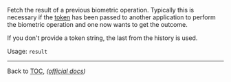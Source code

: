 Fetch the result of a previous biometric operation. Typically this is necessary
if the [token](./token.md) has been passed to another application to perform the biometric
operation and one now wants to get the outcome.

If you don't provide a token string, the last from the history is used.

Usage: `result`


---

Back to [TOC](./toc.md), *([official docs](https://developer.bioid.com/bwsreference/web-api/web-result-api))*